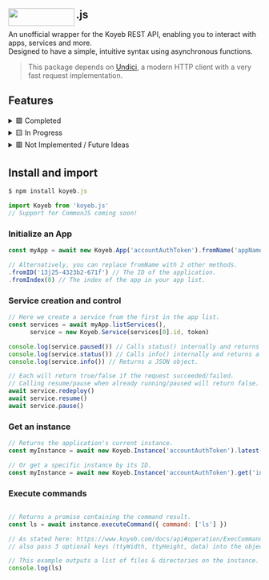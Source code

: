 ## <img align="left" width="132" height="34.3" src="https://www.koyeb.com/_next/image?url=%2Fstatic%2Fimages%2Fkoyeb-logo-white.svg&w=128&q=75">.js

An unofficial wrapper for the Koyeb REST API, enabling you to interact with apps, services and more. <br>
Designed to have a simple, intuitive syntax using asynchronous functions. <br>

> This package depends on [Undici](https://npmjs.com/package/undici), a modern HTTP client with a very fast request implementation.

## Features
  <details>
  <summary>🟩 Completed</summary>

  - **Service control** (resume, pause, re-deploy)<br>
  - **Get a list of services and apps**<br>
  - **Support for multiple apps using classes**<br>
  - **Execute commands on an instance**
  </details>

  <details>
  <summary>🟨 In Progress</summary>

  - Deployment & related methods<br>
  - More instance methods (get, latest, list)
  </details>

  <details>
  <summary>🟥 Not Implemented / Future Ideas</summary>

  - Metrics <br>
  - Logs <br>
  - Secrets
  </details>

## Install and import
```js
$ npm install koyeb.js
```

```js
import Koyeb from 'koyeb.js'
// Support for CommonJS coming soon!
```

### Initialize an App
```js
const myApp = await new Koyeb.App('accountAuthToken').fromName('appName')

// Alternatively, you can replace fromName with 2 other methods.
.fromID('13j25-4323b2-671f') // The ID of the application.
.fromIndex(0) // The index of the app in your app list.
```

### Service creation and control
```js
// Here we create a service from the first in the app list.
const services = await myApp.listServices(),
      service = new Koyeb.Service(services[0].id, token)

console.log(service.paused()) // Calls status() internally and returns a true if we received 'PAUSED'.
console.log(service.status()) // Calls info() internally and returns a string.
console.log(service.info()) // Returns a JSON object.

// Each will return true/false if the request succeeded/failed.
// Calling resume/pause when already running/paused will return false.
await service.redeploy()
await service.resume()
await service.pause()
```

### Get an instance
```js
// Returns the application's current instance.
const myInstance = await new Koyeb.Instance('accountAuthToken').latest('appID')

// Or get a specific instance by its ID.
const myInstance = await new Koyeb.Instance('accountAuthToken').get('instanceID')
```

### Execute commands
```js

// Returns a promise containing the command result.
const ls = await instance.executeCommand({ command: ['ls'] })

// As stated here: https://www.koyeb.com/docs/api#operation/ExecCommand, you can
// also pass 3 optional keys (ttyWidth, ttyHeight, data) into the object.

// This example outputs a list of files & directories on the instance.
console.log(ls) 
```